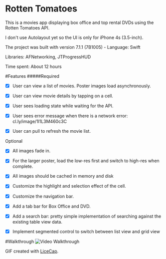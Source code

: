 # Rotten Tomatoes
This is a movies app displaying box office and top rental DVDs using the Rotten Tomatoes API.

I don't use Autolayout yet so the UI is only for iPhone 4s (3.5-inch).

The project was built with version 7.1.1 (7B1005) - Language: Swift

Libraries: AFNetworking, JTProgressHUD

Time spent: About 12 hours

#Features
#####Required

* [x] User can view a list of movies. Poster images load asynchronously.

* [x] User can view movie details by tapping on a cell.

* [x] User sees loading state while waiting for the API.

* [x] User sees error message when there is a network error: cl.ly/image/1l1L3M460c3C

* [x] User can pull to refresh the movie list.

Optional

* [x] All images fade in.

* [x] For the larger poster, load the low-res first and switch to high-res when complete.

* [x] All images should be cached in memory and disk

* [x] Customize the highlight and selection effect of the cell.

* [x] Customize the navigation bar.

* [x] Add a tab bar for Box Office and DVD.

* [x] Add a search bar: pretty simple implementation of searching against the existing table view data.

* [x] Implement segmented control to switch between list view and grid view

#Walkthrough
![Video Walkthrough](rottenromatoes.gif)

GIF created with [LiceCap](http://www.cockos.com/licecap/).
